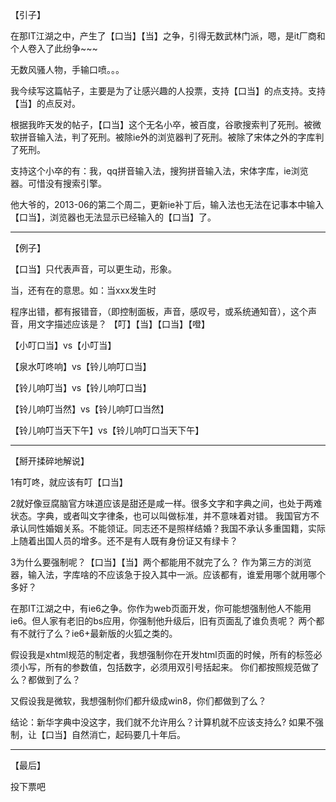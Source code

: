 ﻿---
categories: mix
layout: post
permalink: /mix/IT界【口当】【当】之争！
---


【引子】

在那IT江湖之中，产生了【口当】【当】之争，引得无数武林门派，嗯，是it厂商和个人卷入了此纷争~~~

无数风骚人物，手输口喷。。。

我今续写这篇帖子，主要是为了让感兴趣的人投票，支持【口当】的点支持。支持【当】的点反对。





根据我昨天发的帖子，【口当】这个无名小卒，被百度，谷歌搜索判了死刑。被微软拼音输入法，判了死刑。被除ie外的浏览器判了死刑。被除了宋体之外的字库判了死刑。

支持这个小卒的有：我，qq拼音输入法，搜狗拼音输入法，宋体字库，ie浏览器。可惜没有搜索引擎。

他大爷的，2013-06的第二个周二，更新ie补丁后，输入法也无法在记事本中输入【口当】，浏览器也无法显示已经输入的【口当】了。

---------------------------------------------------------

【例子】

【口当】只代表声音，可以更生动，形象。

当，还有在的意思。如：当xxx发生时

程序出错，都有报错音，（即控制面板，声音，感叹号，或系统通知音），这个声音，用文字描述应该是？  【叮】【当】【口当】【噔】

【小叮口当】vs【小叮当】

【泉水叮咚响】vs【铃儿响叮口当】

【铃儿响叮当】vs【铃儿响叮口当】

【铃儿响叮当然】vs【铃儿响叮口当然】

【铃儿响叮当天下午】vs【铃儿响叮口当天下午】

------------------------------------------------------------

【掰开揉碎地解说】

1有叮咚，就应该有叮【口当】

2就好像豆腐脑官方味道应该是甜还是咸一样。很多文字和字典之间，也处于两难状态。字典，或者叫文字律条，也可以叫做标准，并不意味着对错。 我国官方不承认同性婚姻关系。不能领证。同志还不是照样结婚？我国不承认多重国籍，实际上随着出国人员的增多。还不是有人既有身份证又有绿卡？

3为什么要强制呢？【口当】【当】两个都能用不就完了么？ 作为第三方的浏览器，输入法，字库啥的不应该急于投入其中一派。应该都有，谁爱用哪个就用哪个多好？

在那IT江湖之中，有ie6之争。你作为web页面开发，你可能想强制他人不能用ie6。但人家有老旧的bs应用，你强制他升级后，旧有页面乱了谁负责呢？ 两个都有不就行了么？ie6+最新版的火狐之类的。

假设我是xhtml规范的制定者，我想强制你在开发html页面的时候，所有的标签必须小写，所有的参数值，包括数字，必须用双引号括起来。 你们都按照规范做了么？都做到了么？

又假设我是微软，我想强制你们都升级成win8，你们都做到了么？

结论：新华字典中没这字，我们就不允许用么？计算机就不应该支持么? 如果不强制，让【口当】自然消亡，起码要几十年后。

-----------------------------------------

【最后】

投下票吧
